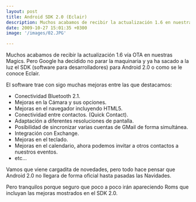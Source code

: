 ```yaml
---
layout: post
title: Android SDK 2.0 (Eclair)
description: Muchos acabamos de recibir la actualización 1.6 en nuestras Magics, pero Google ha decidido no parar la maquinaria y ya ha sacado a la luz el SDK para Android 2.0
date: 2009-10-27 15:01:35 +0300
image: '/images/02.JPG'

---
```

Muchos acabamos de recibir la actualización 1.6 vía OTA en nuestras Magics.
Pero Google ha decidido no parar la maquinaria y ya ha sacado a la luz el SDK (software para desarrolladores) para Android 2.0 o como se le conoce Eclair.

El software trae con sigo muchas mejoras entre las que destacamos:
* Conectividad Bluetooth 2.1.
* Mejoras en la Cámara y sus opciones.
* Mejoras en el navegador incluyendo HTML5.
* Conectividad entre contactos. (Quick Contact).
* Adaptación a diferentes resoluciones de pantalla.
* Posibilidad de sincronizar varias cuentas de GMail de forma simultánea.
* Integración con Exchange.
* Mejoras en el teclado.
* Mejoras en el calendario, ahora podemos invitar a otros contactos a nuestros eventos.
* etc…


Vamos que viene cargadita de novedades, pero todo hace pensar que Android 2.0 no llegara de forma oficial hasta pasadas las Navidades.

Pero tranquilos porque seguro que poco a poco irán apareciendo Roms que incluyan las mejoras mostrados en el SDK 2.0.
